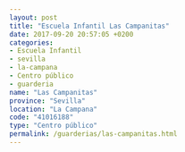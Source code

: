 ```yaml
---
layout: post
title: "Escuela Infantil Las Campanitas"
date: 2017-09-20 20:57:05 +0200
categories:
- Escuela Infantil
- sevilla
- la-campana
- Centro público
- guarderia
name: "Las Campanitas"
province: "Sevilla"
location: "La Campana"
code: "41016188"
type: "Centro público"
permalink: /guarderias/las-campanitas.html
---
```

